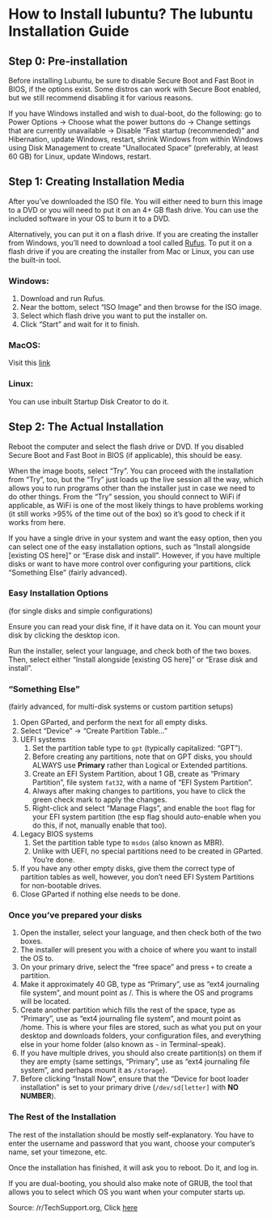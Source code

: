 # How to Install lubuntu? The lubuntu Installation Guide

## Step 0: Pre-installation

Before installing Lubuntu, be sure to disable Secure Boot and Fast Boot in BIOS, if the options exist. Some distros can work with Secure Boot enabled, but we still recommend disabling it for various reasons.

If you have Windows installed and wish to dual-boot, do the following: go to Power Options -> Choose what the power buttons do -> Change settings that are currently unavailable -> Disable “Fast startup (recommended)” and Hibernation, update Windows, restart, shrink Windows from within Windows using Disk Management to create “Unallocated Space” (preferably, at least 60 GB) for Linux, update Windows, restart.

## Step 1: Creating Installation Media

After you’ve downloaded the ISO file. You will either need to burn this image to a DVD or you will need to put it on an 4+ GB flash drive. You can use the included software in your OS to burn it to a DVD.

Alternatively, you can put it on a flash drive. If you are creating the installer from Windows, you’ll need to download a tool called [Rufus](https://rufus.akeo.ie/). To put it on a flash drive if you are creating the installer from Mac or Linux, you can use the built-in tool.

### Windows:

1. Download and run Rufus.
2. Near the bottom, select “ISO Image” and then browse for the ISO image.
3. Select which flash drive you want to put the installer on.
4. Click “Start” and wait for it to finish.

### MacOS:

Visit this [link](https://tutorials.ubuntu.com/tutorial/tutorial-create-a-usb-stick-on-macos)

### Linux:

You can use inbuilt Startup Disk Creator to do it.

## Step 2: The Actual Installation

Reboot the computer and select the flash drive or DVD. If you disabled Secure Boot and Fast Boot in BIOS (if applicable), this should be easy.

When the image boots, select “Try”. You can proceed with the installation from “Try”, too, but the “Try” just loads up the live session all the way, which allows you to run programs other than the installer just in case we need to do other things. From the “Try” session, you should connect to WiFi if applicable, as WiFi is one of the most likely things to have problems working (it still works >95% of the time out of the box) so it’s good to check if it works from here.

If you have a single drive in your system and want the easy option, then you can select one of the easy installation options, such as “Install alongside [existing OS here]” or “Erase disk and install”. However, if you have multiple disks or want to have more control over configuring your partitions, click “Something Else” (fairly advanced).

### Easy Installation Options

(for single disks and simple configurations)

Ensure you can read your disk fine, if it have data on it. You can mount your disk by clicking the desktop icon.

Run the installer, select your language, and check both of the two boxes. Then, select either “Install alongside [existing OS here]” or “Erase disk and install”.

### “Something Else”

(fairly advanced, for multi-disk systems or custom partition setups)

1. Open GParted, and perform the next for all empty disks.
2. Select “Device” -> “Create Partition Table…”
 1. UEFI systems
    1. Set the partition table type to `gpt` (typically capitalized: “GPT”).
    2. Before creating any partitions, note that on GPT disks, you should ALWAYS use **Primary** rather than Logical or Extended partitions.
    3. Create an EFI System Partition, about 1 GB, create as “Primary Partition”, file system `fat32`, with a name of “EFI System Partition”.
    4. Always after making changes to partitions, you have to click the green check mark to apply the changes.
    5. Right-click and select “Manage Flags”, and enable the `boot` flag for your EFI system partition (the esp flag should auto-enable when you do this, if not, manually enable that too).
 2. Legacy BIOS systems
    1. Set the partition table type to `msdos` (also known as MBR).
    2. Unlike with UEFI, no special partitions need to be created in GParted. You’re done.
3. If you have any other empty disks, give them the correct type of partition tables as well, however, you don’t need EFI System Partitions for non-bootable drives.
4. Close GParted if nothing else needs to be done.

### Once you’ve prepared your disks

1. Open the installer, select your language, and then check both of the two boxes.
2. The installer will present you with a choice of where you want to install the OS to.
3. On your primary drive, select the “free space” and press `+` to create a partition.
4. Make it approximately 40 GB, type as “Primary”, use as “ext4 journaling file system”, and mount point as /. This is where the OS and programs will be located.
5. Create another partition which fills the rest of the space, type as “Primary”, use as “ext4 journaling file system”, and mount point as /home. This is where your files are stored, such as what you put on your desktop and downloads folders, your configuration files, and everything else in your home folder (also known as `~` in Terminal-speak).
6. If you have multiple drives, you should also create partition(s) on them if they are empty (same settings, “Primary”, use as “ext4 journaling file system”, and perhaps mount it as `/storage`).
7. Before clicking “Install Now”, ensure that the “Device for boot loader installation” is set to your primary drive (`/dev/sd[letter]` with **NO NUMBER**).

### The Rest of the Installation

The rest of the installation should be mostly self-explanatory. You have to enter the username and password that you want, choose your computer’s name, set your timezone, etc.

Once the installation has finished, it will ask you to reboot. Do it, and log in.

If you are dual-booting, you should also make note of GRUB, the tool that allows you to select which OS you want when your computer starts up.

Source: /r/TechSupport.org, Click [here](https://rtechsupport.org/kb/linux-installation/)
